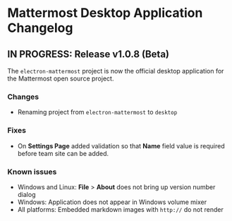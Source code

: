 # Mattermost Desktop Application Changelog

## IN PROGRESS: Release v1.0.8 (Beta)

The `electron-mattermost` project is now the official desktop application for the Mattermost open source project.

### Changes
- Renaming project from `electron-mattermost` to  `desktop`

### Fixes
- On **Settings Page** added validation so that **Name** field value is required before team site can be added.

### Known issues

- Windows and Linux: **File** > **About** does not bring up version number dialog
- Windows: Application does not appear in Windows volume mixer
- All platforms: Embedded markdown images with `http://` do not render
